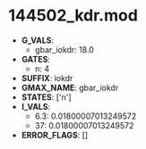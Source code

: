 # 144502_kdr.mod

- **G_VALS**:
  - gbar_iokdr: 18.0
- **GATES**:
  - n: 4
- **SUFFIX**: iokdr
- **GMAX_NAME**: gbar_iokdr
- **STATES**: ['n']
- **I_VALS**:
  - 6.3: 0.01800007013249572
  - 37: 0.01800007013249572
- **ERROR_FLAGS**: []
